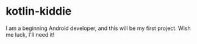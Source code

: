 # kotlin-kiddie
I am a beginning Android developer, and this will be my first project. Wish me luck, I'll need it!
